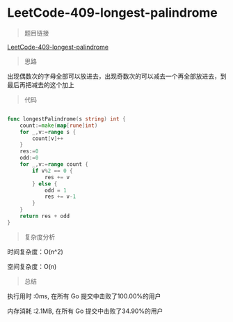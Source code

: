 # LeetCode-409-longest-palindrome

>题目链接

[LeetCode-409-longest-palindrome](https://leetcode-cn.com/problems/longest-palindrome/)

>思路

出现偶数次的字母全部可以放进去，出现奇数次的可以减去一个再全部放进去，到最后再把减去的这个加上

>代码

```go

func longestPalindrome(s string) int {
    count:=make(map[rune]int)
    for _,v:=range s {
        count[v]++
    }
    res:=0
    odd:=0
    for _,v:=range count {
        if v%2 == 0 {
            res += v
        } else {
            odd = 1
            res += v-1
        }
    }
    return res + odd
}

```

>复杂度分析

时间复杂度：O(n^2)

空间复杂度：O(n)

>总结

执行用时 :0ms, 在所有 Go 提交中击败了100.00%的用户

内存消耗 :2.1MB, 在所有 Go 提交中击败了34.90%的用户
